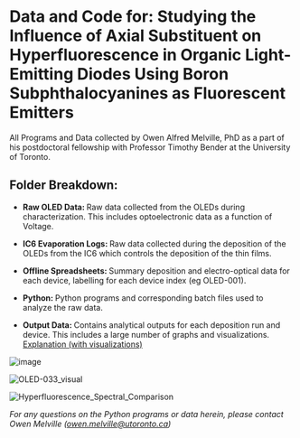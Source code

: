 <h1> Data and Code for: Studying the Influence of Axial Substituent on Hyperfluorescence in Organic Light-Emitting Diodes Using Boron Subphthalocyanines as Fluorescent Emitters </h1>

All Programs and Data collected by Owen Alfred Melville, PhD as a part of his postdoctoral fellowship with Professor Timothy Bender at the University of Toronto.

<h2>Folder Breakdown:</h2>

- <b> Raw OLED Data: </b> Raw data collected from the OLEDs during characterization. This includes optoelectronic data as a function of Voltage. 

- <b> IC6 Evaporation Logs: </b> Raw data collected during the deposition of the OLEDs from the IC6 which controls the deposition of the thin films.
  
- <b> Offline Spreadsheets: </b> Summary deposition and electro-optical data for each device, labelling for each device index (eg OLED-001).
  
- <b> Python: </b> Python programs and corresponding batch files used to analyze the raw data.
  
- <b> Output Data: </b> Contains analytical outputs for each deposition run and device. This includes a large number of graphs and visualizations. [Explanation (with visualizations)](https://github.com/owen-melville/bsubpc-oled-data/blob/main/Output%20Data/readme.md)

![image](https://github.com/user-attachments/assets/029256db-0984-4b80-9635-80f0922741e1)

![OLED-033_visual](https://github.com/user-attachments/assets/cb552476-8de3-46e5-8a72-6f81882c881b)

![Hyperfluorescence_Spectral_Comparison](https://github.com/user-attachments/assets/eefdf98a-f96b-4481-ba0b-f97b6c3cf314)

<i>For any questions on the Python programs or data herein, please contact Owen Melville (owen.melville@utoronto.ca) </i>
